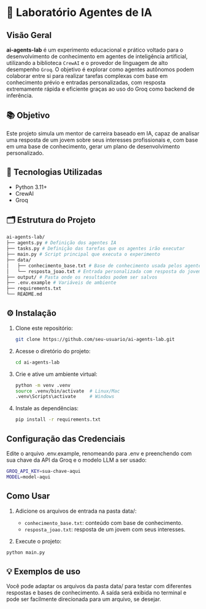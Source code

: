 # 🤖 Laboratório Agentes de IA

## Visão Geral
**ai-agents-lab** é um experimento educacional e prático voltado para o desenvolvimento de conhecimento em agentes de inteligência artificial, utilizando a biblioteca `CrewAI` e o provedor de linguagem de alto desempenho `Groq`. O objetivo é explorar como agentes autônomos podem colaborar entre si para realizar tarefas complexas com base em conhecimento prévio e entradas personalizadas, com resposta extremamente rápida e eficiente graças ao uso do Groq como backend de inferência.


## 📚 Objetivo

Este projeto simula um mentor de carreira baseado em IA, capaz de analisar uma resposta de um jovem sobre seus interesses profissionais e, com base em uma base de conhecimento, gerar um plano de desenvolvimento personalizado.

## 🚀 Tecnologias Utilizadas

- Python 3.11+
- CrewAI
- Groq

## 🗂️ Estrutura do Projeto

```bash
ai-agents-lab/  
├── agents.py # Definição dos agentes IA  
├── tasks.py # Definição das tarefas que os agentes irão executar  
├── main.py # Script principal que executa o experimento  
├── data/  
│   ├── conhecimento_base.txt # Base de conhecimento usada pelos agentes  
│   └── resposta_joao.txt # Entrada personalizada com resposta do jovem  
├── output/ # Pasta onde os resultados podem ser salvos  
├── .env.example # Variáveis de ambiente
├── requirements.txt
└── README.md
```


## ⚙️ Instalação
1. Clone este repositório:
   ```bash
   git clone https://github.com/seu-usuario/ai-agents-lab.git
   ```
2. Acesse o diretório do projeto:
   ```bash
   cd ai-agents-lab
   ```
3. Crie e ative um ambiente virtual:
   ```bash
   python -m venv .venv
   source .venv/bin/activate  # Linux/Mac
   .venv\Scripts\activate     # Windows
   ```
4. Instale as dependências:
   ```bash
   pip install -r requirements.txt
   ```

## Configuração das Credenciais
Edite o arquivo .env.example, renomeando para .env e preenchendo com sua chave da API da Groq e o modelo LLM a ser usado:

   ```bash
   GROQ_API_KEY=sua-chave-aqui
   MODEL=model-aqui
   ```

## Como Usar
1. Adicione os arquivos de entrada na pasta data/:
    - `conhecimento_base.txt`: conteúdo com base de conhecimento.
    - `resposta_joao.txt`: resposta de um jovem com seus interesses.

2. Execute o projeto:

```sh
python main.py
```

## 💡 Exemplos de uso
Você pode adaptar os arquivos da pasta data/ para testar com diferentes respostas e bases de conhecimento. A saída será exibida no terminal e pode ser facilmente direcionada para um arquivo, se desejar.